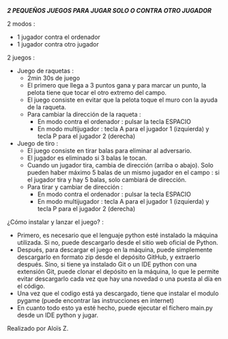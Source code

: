 ***2 PEQUEÑOS JUEGOS PARA JUGAR SOLO O CONTRA OTRO JUGADOR***

2 modos : 
- 1 jugador contra el ordenador
- 1 jugador contra otro jugador

2 juegos : 
- Juego de raquetas :
    - 2min 30s de juego
    - El primero que llega a 3 puntos gana y para marcar un punto, la pelota tiene que tocar el otro extremo del campo. 
    - El juego consiste en evitar que la pelota toque el muro con la ayuda de la raqueta. 
    - Para cambiar la dirección de la raqueta : 
        - En modo contra el ordenador : pulsar la tecla ESPACIO
        - En modo multijugador : tecla A para el jugador 1 (izquierda) y tecla P para el jugador 2 (derecha)
- Juego de tiro : 
    - El juego consiste en tirar balas para eliminar al adversario.
    - El jugador es eliminado si 3 balas le tocan.
    - Cuando un jugador tira, cambia de dirección (arriba o abajo). Solo pueden haber máximo 5 balas de un mismo jugador en el campo : si el jugador tira y hay 5 balas, solo cambiará de dirección.
    - Para tirar y cambiar de dirección : 
        - En modo contra el ordenador : pulsar la tecla ESPACIO
        - En modo multijugador : tecla A para el jugador 1 (izquierda) y tecla P para el jugador 2 (derecha)

¿Cómo instalar y lanzar el juego? : 
- Primero, es necesario que el lenguaje python esté instalado la máquina utilizada. Si no, puede descargarlo desde el sitio web oficial de Python.
- Después, para descargar el juego en la máquina, puede simplemente descargarlo en formato zip desde el depósito GitHub, y extraerlo después. Sino, si tiene ya instalado Git o un IDE python con una extensión Git, puede clonar el depósito en la máquina, lo que le permite evitar descargarlo cada vez que hay una novedad o una puesta al día en el código.
- Una vez que el codigo está ya descargado, tiene que instalar el modulo pygame (puede encontrar las instrucciones en internet)
- En cuanto todo esto ya esté hecho, puede ejecutar el fichero main.py desde un IDE python y jugar.

Realizado por Aloïs Z.